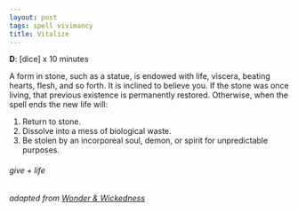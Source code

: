 ```yaml
---
layout: post
tags: spell vivimancy
title: Vitalize
---
```

**D**: [dice] x 10 minutes

A form in stone, such as a statue, is endowed with life, viscera, beating hearts, flesh, and so forth. It is inclined to believe you. If the stone was once living, that previous existence is permanently restored. Otherwise, when the spell ends the new life will:
1. Return to stone.
1. Dissolve into a mess of biological waste.
1. Be stolen by an incorporeal soul, demon, or spirit for unpredictable purposes.

###### give + life
###### adapted from [Wonder & Wickedness](https://www.drivethrurpg.com/product/145647/Wonder--Wickedness)

